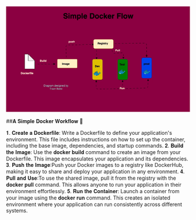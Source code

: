 ![Simple Docker Workflow!](https://github.com/tisanbako/Docker-K8S/blob/main/images/docker-flow.gif) 

##𝐀 𝐒𝐢𝐦𝐩𝐥𝐞 𝐃𝐨𝐜𝐤𝐞𝐫 𝐖𝐨𝐫𝐤𝐟𝐥𝐨𝐰 🐳

𝟏. 𝐂𝐫𝐞𝐚𝐭𝐞 𝐚 𝐃𝐨𝐜𝐤𝐞𝐫𝐟𝐢𝐥𝐞: Write a Dockerfile to define your application's environment. This file includes instructions on how to set up the container, including the base image, dependencies, and startup commands.
𝟐. 𝐁𝐮𝐢𝐥𝐝 𝐭𝐡𝐞 𝐈𝐦𝐚𝐠𝐞: Use the 𝐝𝐨𝐜𝐤𝐞𝐫 𝐛𝐮𝐢𝐥𝐝 command to create an image from your Dockerfile. This image encapsulates your application and its dependencies.
𝟑. 𝐏𝐮𝐬𝐡 𝐭𝐡𝐞 𝐈𝐦𝐚𝐠𝐞:Push your Docker images to a registry like DockerHub, making it easy to share and deploy your application in any environment.
𝟒. 𝐏𝐮𝐥𝐥 𝐚𝐧𝐝 𝐔𝐬𝐞:To use the shared image, pull it from the registry with the 𝐝𝐨𝐜𝐤𝐞𝐫 𝐩𝐮𝐥𝐥 command. This allows anyone to run your application in their environment effortlessly.
𝟓. 𝐑𝐮𝐧 𝐭𝐡𝐞 𝐂𝐨𝐧𝐭𝐚𝐢𝐧𝐞𝐫: Launch a container from your image using the 𝐝𝐨𝐜𝐤𝐞𝐫 𝐫𝐮𝐧 command. This creates an isolated environment where your application can run consistently across different systems.


